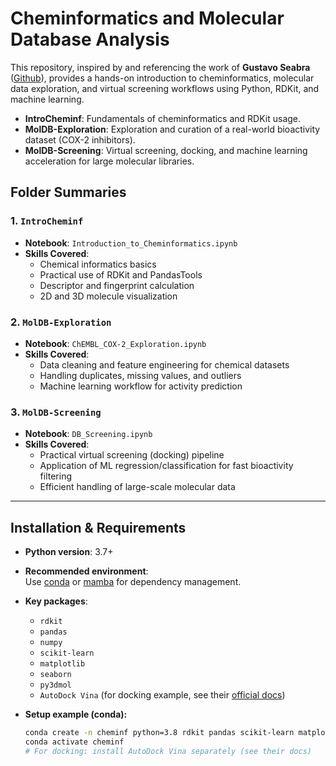 # Cheminformatics and Molecular Database Analysis

This repository, inspired by and referencing the work of **Gustavo Seabra** ([Github](https://github.com/gmseabra)), provides a hands-on introduction to cheminformatics, molecular data exploration, and virtual screening workflows using Python, RDKit, and machine learning.


- **IntroCheminf**: Fundamentals of cheminformatics and RDKit usage.
- **MolDB-Exploration**: Exploration and curation of a real-world bioactivity dataset (COX-2 inhibitors).
- **MolDB-Screening**: Virtual screening, docking, and machine learning acceleration for large molecular libraries.


## Folder Summaries

### 1. `IntroCheminf`

- **Notebook**: `Introduction_to_Cheminformatics.ipynb`
- **Skills Covered**:  
  - Chemical informatics basics
  - Practical use of RDKit and PandasTools
  - Descriptor and fingerprint calculation
  - 2D and 3D molecule visualization

### 2. `MolDB-Exploration`

- **Notebook**: `ChEMBL_COX-2_Exploration.ipynb`
- **Skills Covered**:  
  - Data cleaning and feature engineering for chemical datasets
  - Handling duplicates, missing values, and outliers
  - Machine learning workflow for activity prediction

### 3. `MolDB-Screening`

- **Notebook**: `DB_Screening.ipynb`
- **Skills Covered**:  
  - Practical virtual screening (docking) pipeline
  - Application of ML regression/classification for fast bioactivity filtering
  - Efficient handling of large-scale molecular data

---

## Installation & Requirements

- **Python version**: 3.7+
- **Recommended environment**:  
  Use [conda](https://docs.conda.io/en/latest/) or [mamba](https://mamba.readthedocs.io/en/latest/) for dependency management.

- **Key packages**:
  - `rdkit`
  - `pandas`
  - `numpy`
  - `scikit-learn`
  - `matplotlib`
  - `seaborn`
  - `py3dmol`
  - `AutoDock Vina` (for docking example, see their [official docs](https://autodock-vina.readthedocs.io/))

- **Setup example (conda):**
  ```bash
  conda create -n cheminf python=3.8 rdkit pandas scikit-learn matplotlib seaborn py3dmol
  conda activate cheminf
  # For docking: install AutoDock Vina separately (see their docs)
